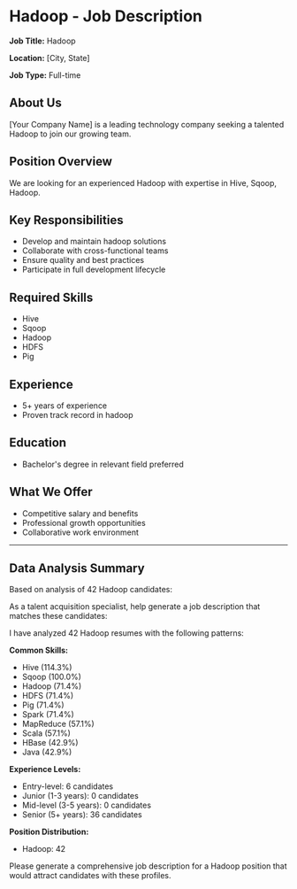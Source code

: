 # Hadoop - Job Description

**Job Title:** Hadoop

**Location:** [City, State]

**Job Type:** Full-time

## About Us

[Your Company Name] is a leading technology company seeking a talented Hadoop to join our growing team.

## Position Overview

We are looking for an experienced Hadoop with expertise in Hive, Sqoop, Hadoop.

## Key Responsibilities

- Develop and maintain hadoop solutions
- Collaborate with cross-functional teams
- Ensure quality and best practices
- Participate in full development lifecycle

## Required Skills

- Hive
- Sqoop
- Hadoop
- HDFS
- Pig

## Experience

- 5+ years of experience
- Proven track record in hadoop

## Education

- Bachelor's degree in relevant field preferred

## What We Offer

- Competitive salary and benefits
- Professional growth opportunities
- Collaborative work environment

---

## Data Analysis Summary

Based on analysis of 42 Hadoop candidates:

As a talent acquisition specialist, help generate a job description that matches these candidates:

I have analyzed 42 Hadoop resumes with the following patterns:

**Common Skills:**
- Hive (114.3%)
- Sqoop (100.0%)
- Hadoop (71.4%)
- HDFS (71.4%)
- Pig (71.4%)
- Spark (71.4%)
- MapReduce (57.1%)
- Scala (57.1%)
- HBase (42.9%)
- Java (42.9%)

**Experience Levels:**
- Entry-level: 6 candidates
- Junior (1-3 years): 0 candidates
- Mid-level (3-5 years): 0 candidates
- Senior (5+ years): 36 candidates

**Position Distribution:**
- Hadoop: 42

Please generate a comprehensive job description for a Hadoop position that would attract candidates with these profiles.
